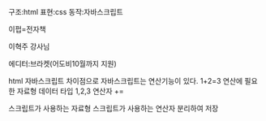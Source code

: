 구조:html
표현:css
동작:자바스크립트

이펍=전자책

이혁주 강사님

에디터:브라켓(어도비10월까지 지원)

html 자바스크립트 차이점으로 자바스크립트는 연산기능이 있다.
1+2=3 
연산에 필요한 자료형 데이터 타입 1,2,3
연산자 
+=

스크립트가 사용하는 자료형
스크립트가 사용하는 연산자
분리하여 저장
